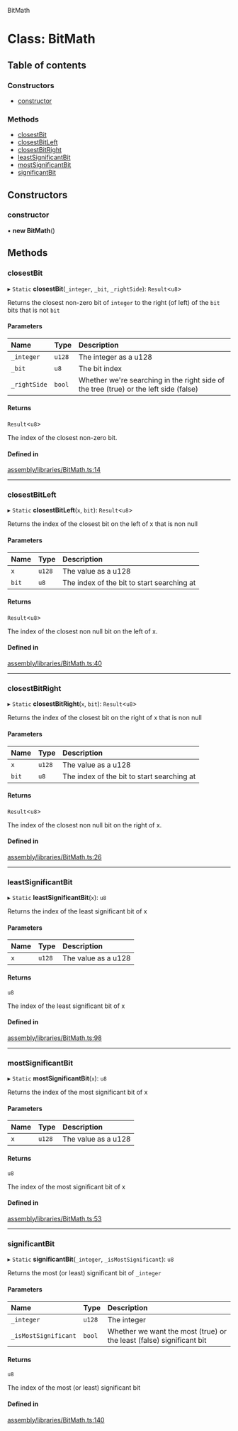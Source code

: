 BitMath

# Class: BitMath

## Table of contents

### Constructors

-   [constructor](BitMath.md#constructor)

### Methods

-   [closestBit](BitMath.md#closestbit)
-   [closestBitLeft](BitMath.md#closestbitleft)
-   [closestBitRight](BitMath.md#closestbitright)
-   [leastSignificantBit](BitMath.md#leastsignificantbit)
-   [mostSignificantBit](BitMath.md#mostsignificantbit)
-   [significantBit](BitMath.md#significantbit)

## Constructors

### constructor

• **new BitMath**()

## Methods

### closestBit

▸ `Static` **closestBit**(`_integer`, `_bit`, `_rightSide`): `Result`<`u8`\>

Returns the closest non-zero bit of `integer` to the right (of left) of the `bit` bits that is not `bit`

#### Parameters

| Name         | Type   | Description                                                                           |
| :----------- | :----- | :------------------------------------------------------------------------------------ |
| `_integer`   | `u128` | The integer as a u128                                                                 |
| `_bit`       | `u8`   | The bit index                                                                         |
| `_rightSide` | `bool` | Whether we're searching in the right side of the tree (true) or the left side (false) |

#### Returns

`Result`<`u8`\>

The index of the closest non-zero bit.

#### Defined in

[assembly/libraries/BitMath.ts:14](https://github.com/dusaprotocol/v2.1/blob/b07cbb8/assembly/libraries/BitMath.ts#L14)

---

### closestBitLeft

▸ `Static` **closestBitLeft**(`x`, `bit`): `Result`<`u8`\>

Returns the index of the closest bit on the left of x that is non null

#### Parameters

| Name  | Type   | Description                                |
| :---- | :----- | :----------------------------------------- |
| `x`   | `u128` | The value as a u128                        |
| `bit` | `u8`   | The index of the bit to start searching at |

#### Returns

`Result`<`u8`\>

The index of the closest non null bit on the left of x.

#### Defined in

[assembly/libraries/BitMath.ts:40](https://github.com/dusaprotocol/v2.1/blob/b07cbb8/assembly/libraries/BitMath.ts#L40)

---

### closestBitRight

▸ `Static` **closestBitRight**(`x`, `bit`): `Result`<`u8`\>

Returns the index of the closest bit on the right of x that is non null

#### Parameters

| Name  | Type   | Description                                |
| :---- | :----- | :----------------------------------------- |
| `x`   | `u128` | The value as a u128                        |
| `bit` | `u8`   | The index of the bit to start searching at |

#### Returns

`Result`<`u8`\>

The index of the closest non null bit on the right of x.

#### Defined in

[assembly/libraries/BitMath.ts:26](https://github.com/dusaprotocol/v2.1/blob/b07cbb8/assembly/libraries/BitMath.ts#L26)

---

### leastSignificantBit

▸ `Static` **leastSignificantBit**(`x`): `u8`

Returns the index of the least significant bit of x

#### Parameters

| Name | Type   | Description         |
| :--- | :----- | :------------------ |
| `x`  | `u128` | The value as a u128 |

#### Returns

`u8`

The index of the least significant bit of x

#### Defined in

[assembly/libraries/BitMath.ts:98](https://github.com/dusaprotocol/v2.1/blob/b07cbb8/assembly/libraries/BitMath.ts#L98)

---

### mostSignificantBit

▸ `Static` **mostSignificantBit**(`x`): `u8`

Returns the index of the most significant bit of x

#### Parameters

| Name | Type   | Description         |
| :--- | :----- | :------------------ |
| `x`  | `u128` | The value as a u128 |

#### Returns

`u8`

The index of the most significant bit of x

#### Defined in

[assembly/libraries/BitMath.ts:53](https://github.com/dusaprotocol/v2.1/blob/b07cbb8/assembly/libraries/BitMath.ts#L53)

---

### significantBit

▸ `Static` **significantBit**(`_integer`, `_isMostSignificant`): `u8`

Returns the most (or least) significant bit of `_integer`

#### Parameters

| Name                 | Type   | Description                                                          |
| :------------------- | :----- | :------------------------------------------------------------------- |
| `_integer`           | `u128` | The integer                                                          |
| `_isMostSignificant` | `bool` | Whether we want the most (true) or the least (false) significant bit |

#### Returns

`u8`

The index of the most (or least) significant bit

#### Defined in

[assembly/libraries/BitMath.ts:140](https://github.com/dusaprotocol/v2.1/blob/b07cbb8/assembly/libraries/BitMath.ts#L140)
